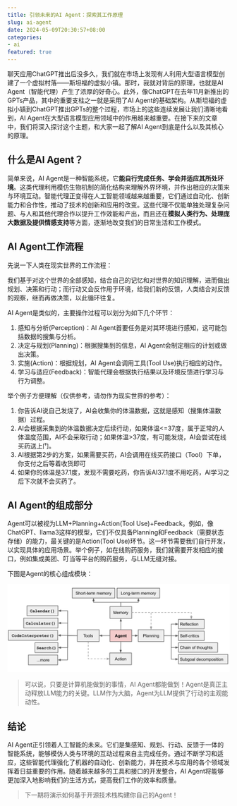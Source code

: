 ```yaml
---
title: 引领未来的AI Agent：探索其工作原理
slug: ai-agent
date: 2024-05-09T20:30:57+08:00
categories:
- ai
featured: true
---
```


聊天应用ChatGPT推出后没多久，我们就在市场上发现有人利用大型语言模型创建了一个虚拟村落——斯坦福的虚拟小镇。那时，我就对背后的原理，也就是AI Agent（智能代理）产生了浓厚的好奇心。此外，像ChatGPT在去年11月新推出的GPTs产品，其中的重要支柱之一就是采用了AI Agent的基础架构。从斯坦福的虚拟小镇到ChatGPT推出GPTs的整个过程，市场上的这些连续发展让我们清晰地看到，AI Agent在大型语言模型应用领域中的作用越来越重要。在接下来的文章中，我们将深入探讨这个主题，和大家一起了解AI Agent到底是什么以及其核心的原理。

<!--more-->

## 什么是AI Agent？

简单来说，AI Agent是一种智能系统，它**能自行完成任务、学会并适应其所处环境**。这类代理利用模仿生物机制的简化结构来理解外界环境，并作出相应的决策来与环境互动。智能代理正变得在人工智能领域越来越重要，它们通过自动化、创新能力和合作性，推动了技术的创新和应用的改变。这些代理不仅能单独处理复杂问题、与人和其他代理合作以提升工作效能和产出，而且还在**模拟人类行为、处理庞大数据及提供情感支持**等方面，逐渐地改变我们的日常生活和工作模式。

## AI Agent工作流程

先说一下人类在现实世界的工作流程：

我们基于对这个世界的全部感知，结合自己的记忆和对世界的知识理解，进而做出规划、决策和行动；而行动又会反作用于环境，给我们新的反馈，人类结合对反馈的观察，继而再做决策，以此循环往复。

AI Agent是类似的，主要操作过程可以划分为如下几个环节： 

1. 感知与分析(Perception)：AI Agent首要任务是对其环境进行感知，这可能包括数据的搜集与分析。
2. 决定与规划(Planning)：根据搜集到的信息，AI Agent会制定相应的计划或做出决策。
3. 实施(Action)：根据规划，AI Agent会调用工具(Tool Use)执行相应的动作。
4. 学习与适应(Feedback)：智能代理会根据执行结果以及环境反馈进行学习与行为调整。

举个例子方便理解（仅供参考，请勿作为现实世界的参考）：

1. 你告诉AI说自己发烧了，AI会收集你的体温数据，这就是感知（搜集体温数据）过程。
2. AI会根据采集到的体温数据决定后续行动，如果体温<=37度，属于正常的人体温度范围，AI不会采取行动；如果体温>37度，有可能发烧，AI会尝试在线买药送上门。
3. AI根据第2步的方案，如果需要买药，AI会调用在线买药接口（Tool）下单，你支付之后等着收货即可
4. 如果你的体温是37.1度，发现不需要吃药，你告诉AI37.1度不用吃药，AI学习之后下次就不会买药了。

## AI Agent的组成部分

Agent可以被视为LLM+Planning+Action(Tool Use)+Feedback。例如，像ChatGPT、llama3这样的模型，它们不仅具备Planning和Feedback（需要状态存储）的能力，最关键的是Action(Tool Use)环节。这一环节需要我们自行开发，以实现具体的应用场景。举个例子，如在线购药服务，我们就需要开发相应的接口，例如集成美团、叮当等平台的购药服务，与LLM无缝对接。

下图是Agent的核心组成模块：

![agent-overview](https://raw.githubusercontent.com/xialeistudio/picture-bucket/main/blog/agent-overview.png)

> 可以说，只要是计算机能做到的事情，AI Agent都能做到！Agent是真正主动释放LLM能力的关键。LLM作为大脑，Agent为LLM提供了行动的主观能动性。

## 结论

AI Agent正引领着人工智能的未来。它们是集感知、规划、行动、反馈于一体的智能系统，能够模仿人类与环境的互动过程来自主完成任务。通过不断学习和适应，这些智能代理强化了机器的自动化、创新能力，并在技术与应用的各个领域发挥着日益重要的作用。随着越来越多的工具和接口的开发整合，AI Agent将能够更加深入地影响我们的生活方式，提高我们工作的效率和质量。

> 下一期将演示如何基于开源技术栈构建你自己的Agent！